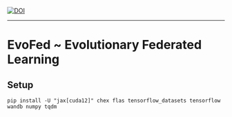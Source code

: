 [![DOI](https://zenodo.org/badge/681966574.svg)](https://doi.org/10.5281/zenodo.13884362)

-------

# EvoFed ~ Evolutionary Federated Learning

## Setup

```
pip install -U "jax[cuda12]" chex flas tensorflow_datasets tensorflow wandb numpy tqdm 
```
